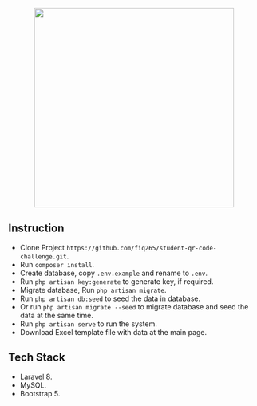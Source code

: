 <p align="center"><a href="https://laravel.com" target="_blank"><img src="https://raw.githubusercontent.com/laravel/art/master/logo-lockup/5%20SVG/2%20CMYK/1%20Full%20Color/laravel-logolockup-cmyk-red.svg" width="400"></a></p>

## Instruction

- Clone Project `https://github.com/fiq265/student-qr-code-challenge.git`.
- Run `composer install`.
- Create database, copy `.env.example` and rename to `.env`.
- Run `php artisan key:generate` to generate key, if required.
- Migrate database, Run `php artisan migrate`.
- Run `php artisan db:seed` to seed the data in database.
- Or run `php artisan migrate --seed` to migrate database and seed the data at the same time.
- Run `php artisan serve` to run the system.
- Download Excel template file with data at the main page.

## Tech Stack

- Laravel 8.
- MySQL.
- Bootstrap 5.

